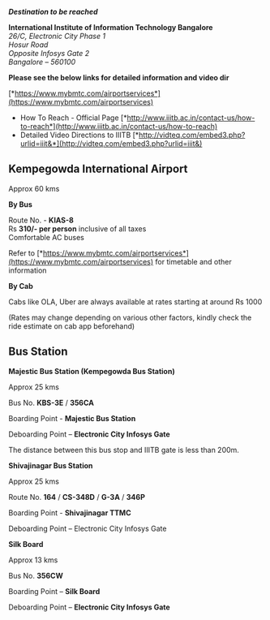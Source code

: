 ***Destination to be reached***

**International Institute of Information Technology Bangalore**  
*26/C, Electronic City Phase 1*  
*Hosur Road*  
*Opposite Infosys Gate 2*  
*Bangalore – 560100*  

**Please see the below links for detailed information and video dir**

[*https://www.mybmtc.com/airportservices*](https://www.mybmtc.com/airportservices)

- How To Reach - Official Page [*http://www.iiitb.ac.in/contact-us/how-to-reach*](http://www.iiitb.ac.in/contact-us/how-to-reach)
- Detailed Video Directions to IIITB [*http://vidteq.com/embed3.php?urlid=iiit&*](http://vidteq.com/embed3.php?urlid=iiit&)


## Kempegowda International Airport

Approx 60 kms

**By Bus**

Route No. - **KIAS-8**  
Rs **310/- per person** inclusive of all taxes  
Comfortable AC buses

Refer to
[*https://www.mybmtc.com/airportservices*](https://www.mybmtc.com/airportservices)
for timetable and other information

**By Cab**

Cabs like OLA, Uber are always available at rates starting at around Rs
1000

(Rates may change depending on various other factors, kindly check the
ride estimate on cab app beforehand)

## Bus Station

**Majestic Bus Station (Kempegowda Bus Station)**

Approx 25 kms  

Bus No. **KBS-3E** / **356CA**

Boarding Point - **Majestic Bus Station**

Deboarding Point – **Electronic City Infosys Gate**

The distance between this bus stop and IIITB gate is less than 200m.

**Shivajinagar Bus Station**

Approx 25 kms 

Route No. **164** / **CS-348D** / **G-3A** / **346P**

Boarding Point - **Shivajinagar TTMC**

Deboarding Point – Electronic City Infosys Gate

**Silk Board**

Approx 13 kms  

Bus No. **356CW**

Boarding Point – **Silk Board**

Deboarding Point – **Electronic City Infosys Gate**

